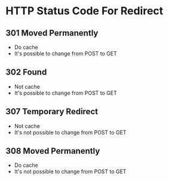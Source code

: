 # HTTP Status Code For Redirect

## 301 Moved Permanently

- Do cache
- It's possible to change from POST to GET

## 302 Found

- Not cache
- It's possible to change from POST to GET

## 307 Temporary Redirect

- Not cache
- It's not possible to change from POST to GET

## 308 Moved Permanently

- Do cache
- It's not possible to change from POST to GET
